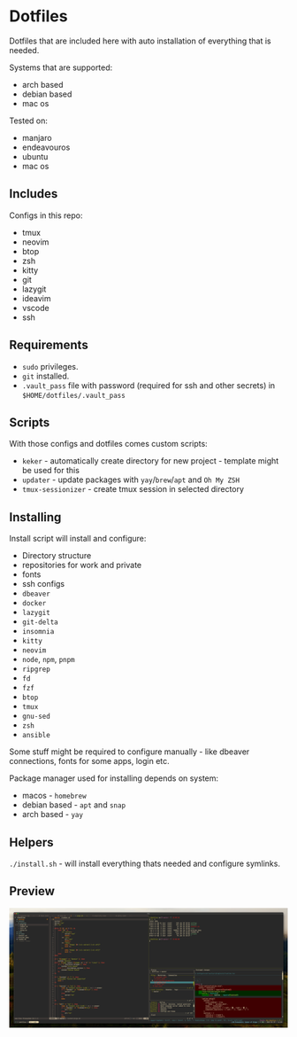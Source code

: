 # Dotfiles

Dotfiles that are included here with auto installation of everything that is needed.

Systems that are supported:

- arch based
- debian based
- mac os

Tested on:

- manjaro
- endeavouros
- ubuntu
- mac os

## Includes

Configs in this repo:

- tmux
- neovim
- btop
- zsh
- kitty
- git
- lazygit
- ideavim
- vscode
- ssh

## Requirements

- `sudo` privileges.
- `git` installed.
- `.vault_pass` file with password (required for ssh and other secrets) in `$HOME/dotfiles/.vault_pass`

## Scripts

With those configs and dotfiles comes custom scripts:

- `keker` - automatically create directory for new project - template might be used for this
- `updater` - update packages with `yay`/`brew`/`apt` and `Oh My ZSH`
- `tmux-sessionizer` - create tmux session in selected directory

## Installing

Install script will install and configure:

- Directory structure
- repositories for work and private
- fonts
- ssh configs
- `dbeaver`
- `docker`
- `lazygit`
- `git-delta`
- `insomnia`
- `kitty`
- `neovim`
- `node`, `npm`, `pnpm`
- `ripgrep`
- `fd`
- `fzf`
- `btop`
- `tmux`
- `gnu-sed`
- `zsh`
- `ansible`

Some stuff might be required to configure manually - like dbeaver connections, fonts for some apps, login etc.

Package manager used for installing depends on system:

- macos - `homebrew`
- debian based - `apt` and `snap`
- arch based - `yay`

## Helpers

`./install.sh` - will install everything thats needed and configure symlinks.

## Preview

![Preview](./preview.png)
